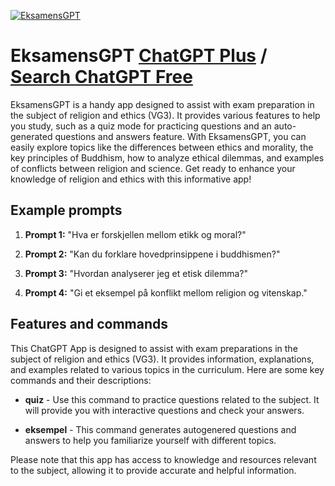 
[![EksamensGPT](https://files.oaiusercontent.com/file-0SpDUodLSRugoWGV8N0OpjQ6?se=2123-10-17T11%3A15%3A11Z&sp=r&sv=2021-08-06&sr=b&rscc=max-age%3D31536000%2C%20immutable&rscd=attachment%3B%20filename%3De1407418-2c2c-4ea7-8979-71272b70ad26.png&sig=J8Jg7X7fUp73w2qGbdgIZ1ItE5R59eEBzMmRC4fmnrw%3D)](https://chat.openai.com/g/g-uvS90JdBu-eksamensgpt)

# EksamensGPT [ChatGPT Plus](https://chat.openai.com/g/g-uvS90JdBu-eksamensgpt) / [Search ChatGPT Free](https://gptcall.net/index.html#/?search=EksamensGPT)

EksamensGPT is a handy app designed to assist with exam preparation in the subject of religion and ethics (VG3). It provides various features to help you study, such as a quiz mode for practicing questions and an auto-generated questions and answers feature. With EksamensGPT, you can easily explore topics like the differences between ethics and morality, the key principles of Buddhism, how to analyze ethical dilemmas, and examples of conflicts between religion and science. Get ready to enhance your knowledge of religion and ethics with this informative app!

## Example prompts

1. **Prompt 1:** "Hva er forskjellen mellom etikk og moral?"

2. **Prompt 2:** "Kan du forklare hovedprinsippene i buddhismen?"

3. **Prompt 3:** "Hvordan analyserer jeg et etisk dilemma?"

4. **Prompt 4:** "Gi et eksempel på konflikt mellom religion og vitenskap."

## Features and commands

This ChatGPT App is designed to assist with exam preparations in the subject of religion and ethics (VG3). It provides information, explanations, and examples related to various topics in the curriculum. Here are some key commands and their descriptions:

- **quiz** - Use this command to practice questions related to the subject. It will provide you with interactive questions and check your answers.

- **eksempel** - This command generates autogenered questions and answers to help you familiarize yourself with different topics.

Please note that this app has access to knowledge and resources relevant to the subject, allowing it to provide accurate and helpful information.


